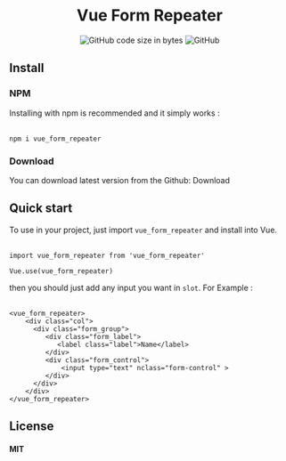 
<h1 align="center">Vue Form Repeater</h1>
<p align="center">
  <img alt="GitHub code size in bytes" src="https://img.shields.io/github/languages/code-size/hosein-xz/vue_form_repeater.svg">
  <img alt="GitHub" src="https://img.shields.io/github/license/hosein-xz/vue_form_repeater.svg">
</p>

## Install

### NPM
Installing with npm is recommended and it simply works :<br><br>
```
npm i vue_form_repeater
```

### Download
You can download latest version from the Github: Download

## Quick start
To use in your project, just import `vue_form_repeater` and install into Vue.<br><br>
```
import vue_form_repeater from 'vue_form_repeater'

Vue.use(vue_form_repeater)
```

then you should just add any input you want in `slot`. For Example :<br><br>
```
<vue_form_repeater>
    <div class="col">
      <div class="form_group">
         <div class="form_label">
            <label class="label">Name</label>
         </div>
         <div class="form_control">
             <input type="text" nclass="form-control" >
         </div>
      </div>
    </div>
</vue_form_repeater>

```

## License
#### MIT
